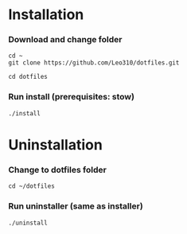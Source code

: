 # Installation
### Download and change folder
```
cd ~
git clone https://github.com/Leo310/dotfiles.git

cd dotfiles
```
### Run install (prerequisites: stow)
```
./install
```

# Uninstallation

### Change to dotfiles folder
```
cd ~/dotfiles
```

### Run uninstaller (same as installer)
```
./uninstall
```
